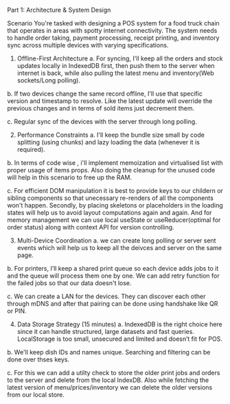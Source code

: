 Part 1: Architecture & System Design

Scenario
You're tasked with designing a POS system for a food truck chain that operates in areas
with spotty internet connectivity. The system needs to handle order taking, payment
processing, receipt printing, and inventory sync across multiple devices with varying
specifications.


1. Offline-First Architecture
a. For syncing, I'll keep all the orders and stock updates locally in IndexedDB first, then push them to the server when internet is back, while also pulling the latest menu and inventory(Web sockets/Long polling).

b. If two devices change the same record offline, I'll use that specific version and timestamp to resolve. Like the latest update will override the previous changes and in terms of sold items just decrement them.

c. Regular sync of the devices with the server through long polling.

2. Performance Constraints
a. I'll keep the bundle size small by code splitting (using chunks) and lazy loading the data (whenever it is required). 

b. In terms of code wise , i'll implement memoization and virtualised list with proper usage of items props. Also doing the cleanup for the unused code will help in this scenario to free up the RAM.

c. For efficient DOM manipulation it is best to provide keys to our childern or sibling components so that unecessary re-renders of all the components won't happen. Secondly, by placing skeletons or placeholders in the loading states will help us to avoid layout computations again and again.  And for memory management we can use local useState or useReducer(optimal for order status) along with context API for version controlling.

3. Multi-Device Coordination
a. we can create long polling or server sent events which will help us to keep all the deivces and server on the same page.

b. For printers, I’ll keep a shared print queue so each device adds jobs to it and the queue will process them one by one. We can add retry function for the failed jobs so that our data doesn't lose.

c. We can create a LAN for the devices. They can discover each other through mDNS and after that pairing can be done using handshake like QR or PIN. 

4. Data Storage Strategy (15 minutes)
a. IndexedDB is the right choice here since it can handle structured, large datasets and fast queries. LocalStorage is too small, unsecured and limited and doesn’t fit for POS.

b. We'll keep dish IDs and names unique. Searching and filtering can be done over thses keys.

c. For this we can add a utilty check to store the older print jobs and orders to the server and delete from the local IndexDB. Also while fetching the latest version of menu/prices/inventory we can delete the older versions from our local store.